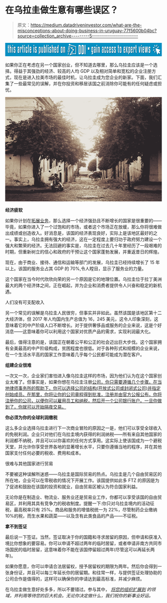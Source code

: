 # 在乌拉圭做生意有哪些误区？

> 原文：<https://medium.datadriveninvestor.com/what-are-the-misconceptions-about-doing-business-in-uruguay-77f5600b04bc?source=collection_archive---------5----------------------->

[![](img/97dfdad7bfd059f72be10209a2427be1.png)](http://www.track.datadriveninvestor.com/P12O)

如果你正在考虑在另一个国家创业，但不知道去哪里，那么乌拉圭应该是一个选择。得益于其强劲的经济、较高的人均 GDP 以及相对简单和宽松的企业注册方式，现在是进入拉美市场的最佳时机，让乌拉圭成为您企业的新家。下面，我们汇集了一些最常见的误解，并在你投资和移居该国之前消除你可能有的任何疑虑或担忧。

![](img/18f1f0c51f157bd6f2fab17345492d15.png)

**经济疲软**

如果你计划在[拓展业务](http://craigseandempsey.blogminds.com/mercosur-and-the-growth-in-trade-between-uruguay-and-paraguay-6794181)，那么选择一个经济强劲且不断增长的国家是很重要的——毕竟，如果你进入了一个过饱和的市场，或者这个市场正在放缓，那么你将很难做出成绩或创造收入。好消息是，该国的经济表现良好，实际上是该地区最好的之一。事实上，乌拉圭拥有强大的经济，这在一定程度上要归功于政府努力建设一个强大和繁荣的经济。无法回避的事实是，乌拉圭在过去几十年里经历了一段艰难的时期，但重新树立的信心和政府的干预让这个国家蓬勃发展，并重返昔日的辉煌。

现在，由于商业、接待、通信和运输等部门的发展，乌拉圭已经持续增长了 15 年以上。该国的服务业占其 GDP 的 70%,令人瞠目，显示了服务业的力量。

这个国家在当今时代欣欣向荣的另一个原因是它的地理位置。乌拉圭位于拉丁美洲最大的两个经济体之间，正在崛起，并为企业和消费者提供令人兴奋和稳定的新机遇。

人们没有可支配收入

另一个常见的误解是乌拉圭人民很穷，但事实并非如此。虽然该国是该地区第十二大经济体，但 2017 年人均国内生产总值为 16，245 美元，这令人印象深刻，这意味着它的中产阶级人口不断增长。对于提供奢侈品或服务的企业来说，这是个好消息——这意味着你可以利用这个国家对优质产品的需求，实现利润最大化。

最后，值得注意的是，该国正在朝着公平和公正的社会迈出巨大步伐。这个国家拥有全美最高的中产阶级构成，贫困程度也很低。对于各种形式和规模的企业来说，在一个生活水平高的国家工作意味着几乎每个公民都可能成为潜在客户。

**组建企业很难**

一次又一次，企业家们害怕进入像乌拉圭这样的市场，因为他们认为在这个国家创业太难了。但事实是，如果你想在乌拉圭注册[公司，你只需要遵循几个步骤。在当地律师事务所的帮助下，你可以选择公司的结构(开放式公司或封闭式公司)并指定创始成员。在那里，你将让你的公司章程得到批准，注册并由官方公报公布，你将注册你的公司，以便你可以雇用员工和纳税，然后开一个公司银行账户。一旦你做到了，你就可以开始隔夜交易。](https://www.bizlatinhub.com/company-formation-uruguay/)

**你必须为你的全球利润缴税**

这么多企业选择乌拉圭进行下一次商业冒险的原因之一是，他们可以享受全球收入的免税利润。企业只对他们在乌拉圭境内获得的利润纳税——所有来自其他国家的利润都不纳税，并且可以以你喜欢的任何方式享用。这实际上使该国成为一个避税天堂，并允许你享受世界各地的显著增长水平，只要你遵循当地的程序，并在其他国家支付任何必要的税收、费用和成本。

很难与其他国家进行贸易

不要被这种误解所迷惑——乌拉圭是国际贸易的热点。乌拉圭是几个自由贸易区的所在地，企业可以在零税收的情况下开展工作。该国提供如此多 FTZ 的原因是为了促进和鼓励在该国的投资和就业，自由贸易区被认为符合国家利益。

无论你是在制造业、物流业、服务业还是贸易业工作，你都可以享受该国的自由贸易区，并利用其具有竞争力的税收制度。提醒一下:你只对乌拉圭境内的活动征税，最高税率只有 25%。商品和服务的增值税统一为 22%，尽管制药企业缴纳 10%的税，而生水果和蔬菜——以及含有此类食品的产品——不征税。

**拿不到签证**

最后说一下签证。当然，签证取决于你的国籍和寻求居留的原因，但申请和获准入境比你想象的要容易。你可以申请不超过两年的临时居留，或者申请非南方共同市场国民的临时居留，这意味着你不能在该国停留超过两年(尽管这可以再延长两年)。

如果你愿意，你可以申请合法居留权，授予居留权的期限为两年。然后你会得到一张身份证，并且可以每三年延长你的居留期。和往常一样，与提供签证处理协助的公司合作是值得的，这样可以确保你的申请达到最高标准，并减少麻烦。

在乌拉圭做生意好处多多，所以不要错过。参与其中， [*将您的组织扩展到*](https://thehonestanalytics.com/how-to-expand-your-business-internationally/) *的领域，并利用等待您的巨大机会。无论你决定做什么，我们祝你的新事业好运。*